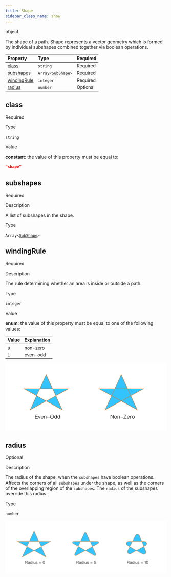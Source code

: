 ```yaml
---
title: Shape
sidebar_class_name: show
---
```


<div className="section-type">

<div className="badge-type">object</div>

</div>

The shape of a path. Shape represents a vector geometry which is formed by individual subshapes combined together via boolean operations.

<div className="property-preview">

<div className="property-table">

| Property                    | Type                                                                             | Required                                            |
| :-------------------------- | :------------------------------------------------------------------------------- | :-------------------------------------------------- |
| [class](#class)             | `string`                                                                         | <span className="property-required">Required</span> |
| [subshapes](#subshapes)     | <code>Array&lt;<a href="/specs/vectorgraphics/sub-shape">SubShape</a>&gt;</code> | <span className="property-required">Required</span> |
| [windingRule](#windingrule) | `integer`                                                                        | <span className="property-required">Required</span> |
| [radius](#radius)           | `number`                                                                         | <span className="property-optional">Optional</span> |

</div>

</div>

<div className="property">

<div className="property-heading">

## class

<span className="property-required">Required</span>

</div>

<div className="property-item">

Type

`string`

</div>

<div className="property-item">

Value

<div className="value-description">

**constant**: the value of this property must be equal to:

```json
"shape"
```

</div>

</div>

</div>

<div className="property">

<div className="property-heading">

## subshapes

<span className="property-required">Required</span>

</div>

<div className="property-item">

Description

A list of subshapes in the shape.

</div>

<div className="property-item">

Type

<code>Array&lt;<a href="/specs/vectorgraphics/sub-shape">SubShape</a>&gt;</code>

</div>

</div>

<div className="property">

<div className="property-heading">

## windingRule

<span className="property-required">Required</span>

</div>

<div className="property-item">

Description

The rule determining whether an area is inside or outside a path.

</div>

<div className="property-item">

Type

`integer`

</div>

<div className="property-item">

Value

<div className="value-description">

**enum**: the value of this property must be equal to one of the following values:

| Value | Explanation                                      |
| :---- | :----------------------------------------------- |
| `0`   | <div className="enum-description">non-zero</div> |
| `1`   | <div className="enum-description">even-odd</div> |

</div>

</div>

<div className="property-item">

<p></p>

<div className="property-images">

<img src="https://raw.githubusercontent.com/verygoodgraphics/resource/main/img/vector/Path/windingRule.png" alt="" />

</div>

</div>

</div>

<div className="property">

<div className="property-heading">

## radius

<span className="property-optional">Optional</span>

</div>

<div className="property-item">

Description

The radius of the shape, when the `subshapes` have boolean operations.
Affects the corners of all `subshapes` under the shape, as well as the corners of the overlapping region of the `subshapes`.
The `radius` of the subshapes override this radius.

</div>

<div className="property-item">

Type

`number`

</div>

<div className="property-item">

<p></p>

<div className="property-images">

<img src="https://raw.githubusercontent.com/verygoodgraphics/resource/main/img/vector/Path/radius.png" alt="" />

</div>

</div>

</div>
